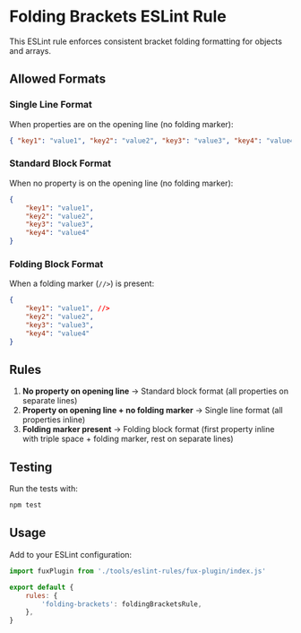 # Folding Brackets ESLint Rule

This ESLint rule enforces consistent bracket folding formatting for objects and arrays.

## Allowed Formats

### Single Line Format

When properties are on the opening line (no folding marker):

```json
{ "key1": "value1", "key2": "value2", "key3": "value3", "key4": "value4" }
```

### Standard Block Format

When no property is on the opening line (no folding marker):

```json
{
    "key1": "value1",
    "key2": "value2",
    "key3": "value3",
    "key4": "value4"
}
```

### Folding Block Format

When a folding marker (`//>`) is present:

```json
{
    "key1": "value1", //>
    "key2": "value2",
    "key3": "value3",
    "key4": "value4"
}
```

## Rules

1. **No property on opening line** → Standard block format (all properties on separate lines)
2. **Property on opening line + no folding marker** → Single line format (all properties inline)
3. **Folding marker present** → Folding block format (first property inline with triple space + folding marker, rest on separate lines)

## Testing

Run the tests with:

```bash
npm test
```

## Usage

Add to your ESLint configuration:

```javascript
import fuxPlugin from './tools/eslint-rules/fux-plugin/index.js'

export default {
    rules: {
        'folding-brackets': foldingBracketsRule,
    },
}
```
